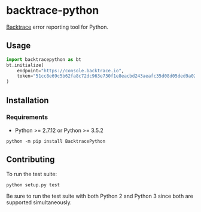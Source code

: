 # backtrace-python

[Backtrace](http://backtrace.io/) error reporting tool for Python.

## Usage

```python
import backtracepython as bt
bt.initialize(
    endpoint="https://console.backtrace.io",
    token="51cc8e69c5b62fa8c72dc963e730f1e8eacbd243aeafc35d08d05ded9a024121",
)
```

## Installation

### Requirements

 * Python >= 2.7.12 or Python >= 3.5.2

```
python -m pip install BacktracePython
```

## Contributing

To run the test suite:

```
python setup.py test
```

Be sure to run the test suite with both Python 2 and Python 3 since both are
supported simultaneously.
